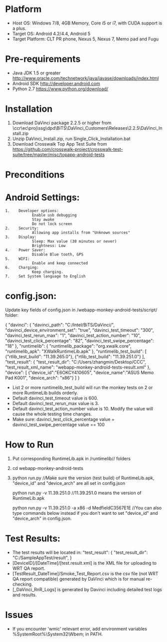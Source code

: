 
Platform
========================================================
* Host OS: Windows 7/8, 4GB Memory, Core i5 or i7, with CUDA support is a plus.
* Target OS: Android 4.2/4.4, Android 5
* Target Platform: CLT PR phone, Nexus 5, Nexus 7, Memo pad and Fugu

Pre-requirements
========================================================
* Java JDK 1.5 or greater http://www.oracle.com/technetwork/java/javase/downloads/index.html
* Android SDK http://developer.android.com
* Python 2.7 https://www.python.org/download/

Installation
========================================================
1. Download DaVinci package 2.2.5 or higher from \\ccr\ec\proj\ssg\dpd\BiTS\DaVinci_Customers\Releases\2.2.5\DaVinci_Install.zip
2. Unzip DaVinci_Install.zip, run Single_Click_Installation.bat
3. Download Crosswalk Top App Test Suite from https://github.com/crosswalk-project/crosswalk-test-suite/tree/master/misc/topapp-android-tests

Preconditions
========================================================

Android Settings:
===================
    1.    Developer options:
                Enable usb debugging
                Stay awake
                Do not lock screen
    2.    Security:
                Allowing app installs from "Unknown sources"
    3.    Display:
                Sleep: Max value (30 minutes or never)
                Brightness: Low
    4.    Power Saver:
                Disable Blue tooth, GPS
    5.    WIFI:
                Enable and keep connected
    6.    Charging:
                Keep charging.
    7.    Set System language to English

config.json:
===================
Update key fields of config.json in /webapp-monkey-android-tests/script/ folder:

{
  "davinci": {
    "davinci_path": "C:/Intel/BiTS/DaVinci/",
    "davinci_device_environment_set": "true",
    "davinci_test_timeout": "300",
    "davinci_test_rerun_max": "1",
    "davinci_test_action_number": "10",
    "davinci_test_click_percentage": "82",
    "davinci_test_swipe_percentage": "18"
  },
  "runtimelib": {
    "runtimelib_package": "org.xwalk.core",
    "runtimelib_apk": "XWalkRuntimeLib.apk"
  },
  "runtimelib_test_build": [
    {"rtlib_test_build": "11.39.265.0"},
    {"rtlib_test_build": "11.39.251.0"}
  ],
  "test_result": {
    "test_result_dir": "C:/Users/zhangmin/Desktop/CCC",
    "test_result_xml_name": "webapp-monkey-android-tests-result.xml"
  },
  "device": [
    {"device_id":"E6OKCY410605", "device_name":"ASUS Memo Pad K001", "device_arch": "x86"}
  ]
}

* List 2 or more runtimelib_test_build will run the monkey tests on 2 or more RuntimeLib builds orderly.
* Default davinci_test_timeout value is 600.
* Default davinci_test_rerun_max value is 3.
* Default davinci_test_action_number value is 10. Modify the value will cause the whole testing time changes.
* Make sure: davinci_test_click_percentage value + davinci_test_swipe_percentage value == 100

How to Run
========================================================
1. Put corresponding RuntimeLib.apk in /runtimelib/<build>/<arch> folders
2. cd webapp-monkey-android-tests
3. python run.py
   //Make sure the version (test build) of RuntimeLib.apk, "device_id" and "device_arch" are all set in config.json

   python run.py -v 11.39.251.0
   //11.39.251.0 means the version of RuntimeLib.apk

   python run.py -v 11.39.251.0 -a x86 -d MedfieldC3567E1E
   //You can also type commands below instead if you don't want to set "device_id" and "device_arch" in config.json.

Test Results:
========================================================
* The test results will be located in:
    "test_result": {
        "test_result_dir": "C:/SampleAppTest/result",
    }
* [DeviceID]/[DateTime]/[test.result.xml] is the XML file for uploading to WRT QA report.
* [TestResult_DateTime]/Smoke_Test_Report.csv is the csv file (not WRT QA report compatible) generated by DaVinci which is for manual re-checking.
* [_DaVinci_RnR_Logs] is generated by Davinci including detailed test logs and results.

Issues
========================================================
* If you encounter 'wmic' relevant error, add environment variables %SystemRoot%\System32\Wbem; in PATH.


